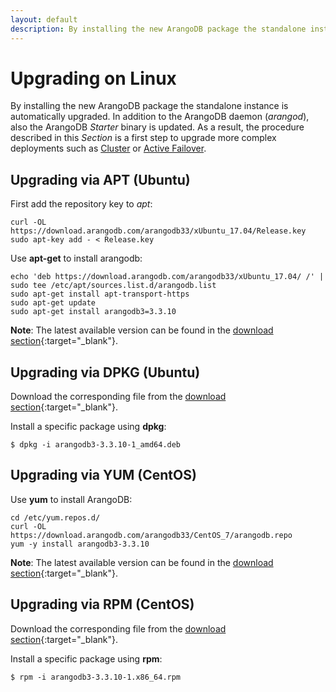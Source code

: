 ```yaml
---
layout: default
description: By installing the new ArangoDB package the standalone instance is automatically upgraded
---
```

Upgrading on Linux
==================

By installing the new ArangoDB package the standalone instance is automatically
upgraded. In addition to the ArangoDB daemon (_arangod_), also the ArangoDB
_Starter_ binary is updated. As a result, the procedure described in this _Section_
is a first step to upgrade more complex deployments such as [Cluster](architecture-deployment-modes-cluster-architecture.html)
or [Active Failover](architecture-deployment-modes-active-failover.html). 

Upgrading via APT (Ubuntu)
--------------------------

First add the repository key to _apt_:

```
curl -OL https://download.arangodb.com/arangodb33/xUbuntu_17.04/Release.key
sudo apt-key add - < Release.key
```

Use **apt-get** to install arangodb:

```
echo 'deb https://download.arangodb.com/arangodb33/xUbuntu_17.04/ /' | sudo tee /etc/apt/sources.list.d/arangodb.list
sudo apt-get install apt-transport-https
sudo apt-get update
sudo apt-get install arangodb3=3.3.10
```

**Note**: The latest available version can be found in the [download section](https://www.arangodb.com/download-major/ubuntu/){:target="_blank"}.

Upgrading via DPKG (Ubuntu)
---------------------------

Download the corresponding file from the [download section](https://download.arangodb.com/){:target="_blank"}.

Install a specific package using **dpkg**:

```
$ dpkg -i arangodb3-3.3.10-1_amd64.deb
```

Upgrading via YUM (CentOS)
-------------------------

Use **yum** to install ArangoDB:

```
cd /etc/yum.repos.d/
curl -OL https://download.arangodb.com/arangodb33/CentOS_7/arangodb.repo
yum -y install arangodb3-3.3.10
```

**Note**: The latest available version can be found in the [download section](https://www.arangodb.com/download-major/centos/){:target="_blank"}.

Upgrading via RPM (CentOS)
---------------------------

Download the corresponding file from the [download section](https://download.arangodb.com/){:target="_blank"}.

Install a specific package using **rpm**:

```
$ rpm -i arangodb3-3.3.10-1.x86_64.rpm
```
